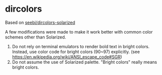 # dircolors

Based on [seebi/dircolors-solarized](https://github.com/seebi/dircolors-solarized)

A few modifications were made to make it work better with common color schemes other than Solarized.

1. Do not rely on terminal emulators to render bold text in bright colors. Instead, use color code for bright colors (90~97) explicitly.
   (see https://en.wikipedia.org/wiki/ANSI_escape_code#SGR)
2. Do not assume the use of Solarized palette. "Bright colors" really means bright colors.
